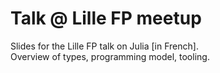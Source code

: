 # Talk @ Lille FP meetup

Slides for the Lille FP talk on Julia [in French].  
Overview of types, programming model, tooling.

